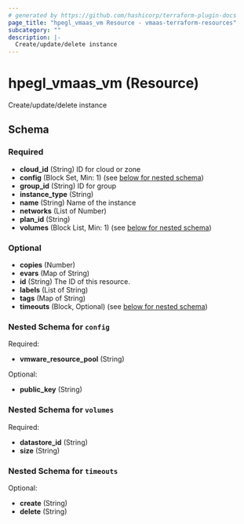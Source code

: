 ```yaml
---
# generated by https://github.com/hashicorp/terraform-plugin-docs
page_title: "hpegl_vmaas_vm Resource - vmaas-terraform-resources"
subcategory: ""
description: |-
  Create/update/delete instance
---
```


# hpegl_vmaas_vm (Resource)

Create/update/delete instance



<!-- schema generated by tfplugindocs -->
## Schema

### Required

- **cloud_id** (String) ID for cloud or zone
- **config** (Block Set, Min: 1) (see [below for nested schema](#nestedblock--config))
- **group_id** (String) ID for group
- **instance_type** (String)
- **name** (String) Name of the instance
- **networks** (List of Number)
- **plan_id** (String)
- **volumes** (Block List, Min: 1) (see [below for nested schema](#nestedblock--volumes))

### Optional

- **copies** (Number)
- **evars** (Map of String)
- **id** (String) The ID of this resource.
- **labels** (List of String)
- **tags** (Map of String)
- **timeouts** (Block, Optional) (see [below for nested schema](#nestedblock--timeouts))

<a id="nestedblock--config"></a>
### Nested Schema for `config`

Required:

- **vmware_resource_pool** (String)

Optional:

- **public_key** (String)


<a id="nestedblock--volumes"></a>
### Nested Schema for `volumes`

Required:

- **datastore_id** (String)
- **size** (String)


<a id="nestedblock--timeouts"></a>
### Nested Schema for `timeouts`

Optional:

- **create** (String)
- **delete** (String)


